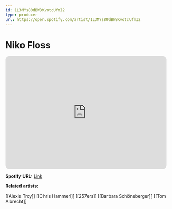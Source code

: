 ```yaml
---
id: 1L3MYs80dBWBKvotcUfmI2
type: producer
url: https://open.spotify.com/artist/1L3MYs80dBWBKvotcUfmI2
---
```

# Niko Floss

<iframe style="border-radius:12px" src="https://open.spotify.com/embed/artist/1L3MYs80dBWBKvotcUfmI2" width="100%" height="352" frameBorder="0" allowfullscreen="" allow="autoplay; clipboard-write; encrypted-media; fullscreen; picture-in-picture" loading="lazy"></iframe>

**Spotify URL:** [Link](https://open.spotify.com/artist/1L3MYs80dBWBKvotcUfmI2)

**Related artists:**

[[Alexis Troy]]
[[Chris Hammerl]]
[[257ers]]
[[Barbara Schöneberger]]
[[Tom Albrecht]]
